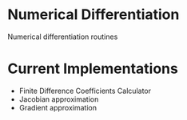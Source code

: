 # Numerical Differentiation
Numerical differentiation routines


# Current Implementations
- Finite Difference Coefficients Calculator
- Jacobian approximation
- Gradient approximation
